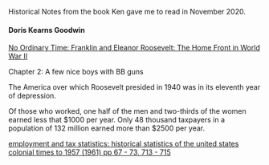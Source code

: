 
Historical Notes from the book Ken gave me to read in November 2020.

#### Doris Kearns Goodwin   
[No Ordinary Time: Franklin and Eleanor Roosevelt: The Home Front in World War II](https://www.thriftbooks.com/w/no-ordinary-time-franklin-and-eleanor-roosevelt-the-home-front-in-world-war-ii_doris-kearns-goodwin/245738/item/4474260/#edition=2275617&idiq=2940521)

Chapter 2: A few nice boys with BB guns

The America over which Roosevelt presided in 1940 was in its eleventh year of depression.

Of those who worked, one half of the men and two-thirds of the women earned less that $1000 per year.  Only 48 thousand taxpayers in a population of 132 million earned more than $2500 per year.

[employment and tax statistics:  historical statistics of the united states colonial times to 1957 (1961) pp 67 - 73, 713 - 715](https://www.google.com/search?q=employment+and+tax+statistics%3A+historical+statistics+of+the+united+states+colonial+times+to+1957&oq=employment+and+tax+statistics%3A+historical+statistics+of+the+united+states+colonial+times+to+1957&aqs=chrome..69i57.857j0j7&sourceid=chrome&ie=UTF-8)
